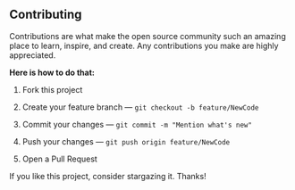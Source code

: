 ## Contributing

Contributions are what make the open source community such an amazing place to
learn, inspire, and create. Any contributions you make are highly appreciated.

**Here is how to do that:**

1. Fork this project

2. Create your feature branch — `git checkout -b feature/NewCode`

3. Commit your changes — `git commit -m "Mention what's new"`

4. Push your changes — `git push origin feature/NewCode`

5. Open a Pull Request

If you like this project, consider stargazing it. Thanks!
